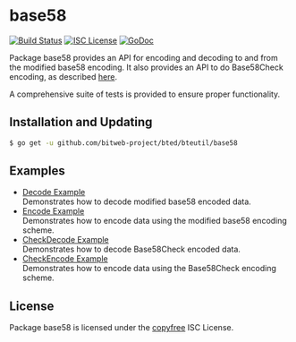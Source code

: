 base58
==========

[![Build Status](http://img.shields.io/travis/bitweb-project/bteutil.svg)](https://travis-ci.org/bitweb-project/bteutil)
[![ISC License](http://img.shields.io/badge/license-ISC-blue.svg)](http://copyfree.org)
[![GoDoc](https://img.shields.io/badge/godoc-reference-blue.svg)](http://godoc.org/github.com/bitweb-project/bted/bteutil/base58)

Package base58 provides an API for encoding and decoding to and from the
modified base58 encoding.  It also provides an API to do Base58Check encoding,
as described [here](https://en.bitcoin.it/wiki/Base58Check_encoding).

A comprehensive suite of tests is provided to ensure proper functionality.

## Installation and Updating

```bash
$ go get -u github.com/bitweb-project/bted/bteutil/base58
```

## Examples

* [Decode Example](http://godoc.org/github.com/bitweb-project/bted/bteutil/base58#example-Decode)  
  Demonstrates how to decode modified base58 encoded data.
* [Encode Example](http://godoc.org/github.com/bitweb-project/bted/bteutil/base58#example-Encode)  
  Demonstrates how to encode data using the modified base58 encoding scheme.
* [CheckDecode Example](http://godoc.org/github.com/bitweb-project/bted/bteutil/base58#example-CheckDecode)  
  Demonstrates how to decode Base58Check encoded data.
* [CheckEncode Example](http://godoc.org/github.com/bitweb-project/bted/bteutil/base58#example-CheckEncode)  
  Demonstrates how to encode data using the Base58Check encoding scheme.

## License

Package base58 is licensed under the [copyfree](http://copyfree.org) ISC
License.
